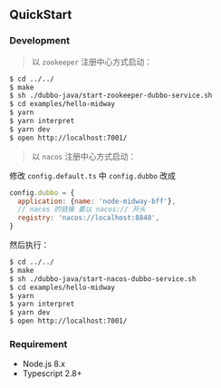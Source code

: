 ## QuickStart

### Development

> 以 `zookeeper` 注册中心方式启动：

```bash
$ cd ../../
$ make
$ sh ./dubbo-java/start-zookeeper-dubbo-service.sh
$ cd examples/hello-midway
$ yarn
$ yarn interpret
$ yarn dev
$ open http://localhost:7001/
```

> 以 `nacos` 注册中心方式启动：

修改 `config.default.ts` 中 `config.dubbo` 改成

```js
config.dubbo = {
  application: {name: 'node-midway-bff'},
  // nacos 的链接 要以 nacos:// 开头
  registry: 'nacos://localhost:8848',
}
```

然后执行：

```bash
$ cd ../../
$ make
$ sh ./dubbo-java/start-nacos-dubbo-service.sh
$ cd examples/hello-midway
$ yarn
$ yarn interpret
$ yarn dev
$ open http://localhost:7001/
```

### Requirement

- Node.js 8.x
- Typescript 2.8+
